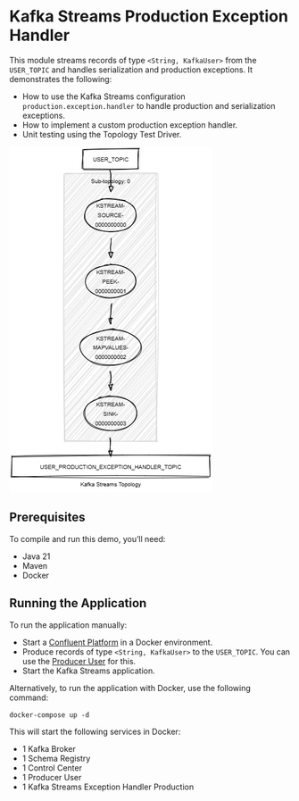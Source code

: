 # Kafka Streams Production Exception Handler

This module streams records of type `<String, KafkaUser>` from the `USER_TOPIC` and handles serialization and production exceptions.
It demonstrates the following:

- How to use the Kafka Streams configuration `production.exception.handler` to handle production and serialization exceptions.
- How to implement a custom production exception handler.
- Unit testing using the Topology Test Driver.

![topology.png](topology.png)

## Prerequisites

To compile and run this demo, you’ll need:

- Java 21
- Maven
- Docker

## Running the Application

To run the application manually:

- Start a [Confluent Platform](https://docs.confluent.io/platform/current/quickstart/ce-docker-quickstart.html#step-1-download-and-start-cp) in a Docker environment.
- Produce records of type `<String, KafkaUser>` to the `USER_TOPIC`. You can use the [Producer User](../specific-producers/kafka-streams-producer-user) for this.
- Start the Kafka Streams application.

Alternatively, to run the application with Docker, use the following command:

```console
docker-compose up -d
```

This will start the following services in Docker:

- 1 Kafka Broker
- 1 Schema Registry
- 1 Control Center
- 1 Producer User
- 1 Kafka Streams Exception Handler Production
